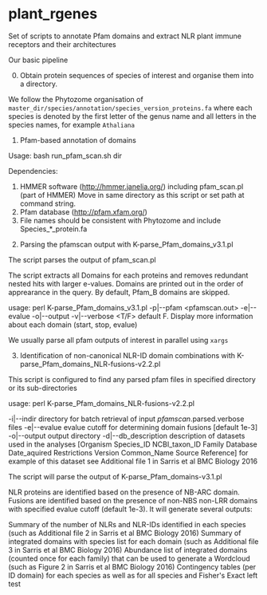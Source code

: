 plant_rgenes
============

Set of scripts to annotate Pfam domains and extract NLR plant immune receptors and their architectures

Our basic pipeline

0) Obtain protein sequences of species of interest and organise them into a directory. 

We follow the Phytozome organisation of `master_dir/species/annotation/species_version_proteins.fa` where each species is denoted by the first letter of the genus name and all letters in the species names, for example `Athaliana`

1) Pfam-based annotation of domains

Usage: bash run_pfam_scan.sh dir

Dependencies:
1. HMMER software (http://hmmer.janelia.org/) including pfam_scan.pl (part of HMMER) Move in same directory as this script or set path at command string.
2. Pfam database (http://pfam.xfam.org/)
3. File names should be consistent with Phytozome and include Species_*_protein.fa

2) Parsing the pfamscan output with K-parse_Pfam_domains_v3.1.pl 

The script parses the output of pfam_scan.pl

The script extracts all Domains for each proteins and removes redundant nested hits with larger e-values. Domains are printed out in the order of apprearance in the query. By default, Pfam_B domains are skipped.

usage: perl K-parse_Pfam_domains_v3.1.pl  <options>
-p|--pfam <pfamscan.out>
-e|--evalue <evalue cutoff>
-o|--output
-v|--verbose <T/F> default F. Display more information about each domain (start, stop, evalue)

We usually parse all pfam outputs of interest in parallel using `xargs` 

3) Identification of non-canonical NLR-ID domain combinations with K-parse_Pfam_domains_NLR-fusions-v2.2.pl

This script is configured to find any parsed pfam files in specified directory or its sub-directories

usage: perl K-parse_Pfam_domains_NLR-fusions-v2.2.pl <options>

-i|--indir directory for batch retrieval of input *pfamscan*.parsed.verbose files
-e|--evalue evalue cutoff for determining domain fusions [default 1e-3]
-o|--output output directory
-d|--db_description description of datasets used in the analyses [Organism Species_ID NCBI_taxon_ID Family Database Date_aquired Restrictions Version Common_Name Source Reference] for example of this dataset see Additional file 1 in Sarris et al BMC Biology 2016

The script will parse the output of K-parse_Pfam_domains-v3.1.pl

NLR proteins are identified based on the presence of NB-ARC domain. Fusions are identified based on the presence of non-NBS non-LRR domains with specified evalue cutoff (default 1e-3). It will generate several outputs:

Summary of the number of NLRs and NLR-IDs identified in each species (such as Additional file 2 in Sarris et al BMC Biology 2016)
Summary of integrated domains with species list for each domain (such as Additional file 3 in Sarris et al BMC Biology 2016)
Abundance list  of integrated domains (counted once for each family) that can be used to generate a Wordcloud (such as Figure 2 in Sarris et al BMC Biology 2016)
Contingency tables (per ID domain) for each species as well as for all species and Fisher's Exact left test 
 

 